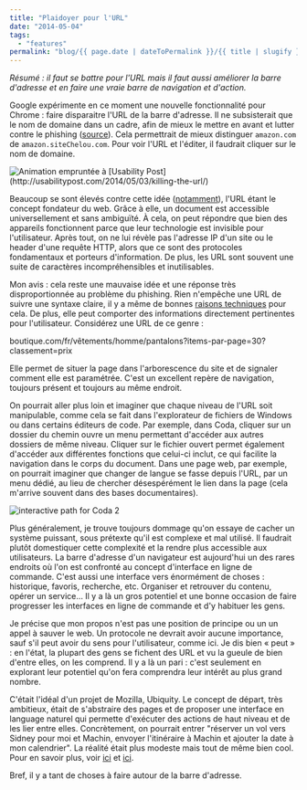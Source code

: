 ```yaml
---
title: "Plaidoyer pour l'URL"
date: "2014-05-04"
tags:
  - "features"
permalink: "blog/{{ page.date | dateToPermalink }}/{{ title | slugify }}/"
---
```


_Résumé : il faut se battre pour l'URL mais il faut aussi améliorer la barre d'adresse et en faire une vraie barre de navigation et d'action._

Google expérimente en ce moment une nouvelle fonctionnalité pour Chrome : faire disparaitre l'URL de la barre d'adresse. Il ne subsisterait que le nom de domaine dans un cadre, afin de mieux le mettre en avant et lutter contre le phishing ([source](https://news.ycombinator.com/item?id=7694146)). Cela permettrait de mieux distinguer `amazon.com` de `amazon.siteChelou.com`. Pour voir l'URL et l'éditer, il faudrait cliquer sur le nom de domaine.

![](/assets/images/hidden-url.gif " Animation empruntée à [Usability Post](http://usabilitypost.com/2014/05/03/killing-the-url/)")

Beaucoup se sont élevés contre cette idée ([notamment](http://www.allenpike.com/2014/burying-the-url/)), l'URL étant le concept fondateur du web. Grâce à elle, un document est accessible universellement et sans ambiguïté. À cela, on peut répondre que bien des appareils fonctionnent parce que leur technologie est invisible pour l'utilisateur. Après tout, on ne lui révèle pas l'adresse IP d'un site ou le header d'une requête HTTP, alors que ce sont des protocoles fondamentaux et porteurs d'information. De plus, les URL sont souvent une suite de caractères incompréhensibles et inutilisables.

Mon avis : cela reste une mauvaise idée et une réponse très disproportionnée au problème du phishing. Rien n'empêche une URL de suivre une syntaxe claire, il y a même de bonnes [raisons techniques](http://en.wikipedia.org/wiki/Clean_URL) pour cela. De plus, elle peut comporter des informations directement pertinentes pour l'utilisateur. Considérez une URL de ce genre :

boutique.com/fr/vêtements/homme/pantalons?items-par-page=30?classement=prix

Elle permet de situer la page dans l'arborescence du site et de signaler comment elle est paramétrée. C'est un excellent repère de navigation, toujours présent et toujours au même endroit.

On pourrait aller plus loin et imaginer que chaque niveau de l'URL soit manipulable, comme cela se fait dans l'explorateur de fichiers de Windows ou dans certains éditeurs de code. Par exemple, dans Coda, cliquer sur un dossier du chemin ouvre un menu permettant d'accéder aux autres dossiers de même niveau. Cliquer sur le fichier ouvert permet également d'accéder aux différentes fonctions que celui-ci inclut, ce qui facilite la navigation dans le corps du document. Dans une page web, par exemple, on pourrait imaginer que changer de langue se fasse depuis l'URL, par un menu dédié, au lieu de chercher désespérément le lien dans la page (cela m'arrive souvent dans des bases documentaires).

![interactive path for Coda 2](/assets/images/coda.png)

Plus généralement, je trouve toujours dommage qu'on essaye de cacher un système puissant, sous prétexte qu'il est complexe et mal utilisé. Il faudrait plutôt domestiquer cette complexité et la rendre plus accessible aux utilisateurs. La barre d'adresse d'un navigateur est aujourd'hui un des rares endroits où l'on est confronté au concept d'interface en ligne de commande. C'est aussi une interface vers énormément de choses : historique, favoris, recherche, etc. Organiser et retrouver du contenu, opérer un service… Il y a là un gros potentiel et une bonne occasion de faire progresser les interfaces en ligne de commande et d'y habituer les gens.

Je précise que mon propos n'est pas une position de principe ou un un appel à sauver le web. Un protocole ne devrait avoir aucune importance, sauf s'il peut avoir du sens pour l'utilisateur, comme ici. Je dis bien « peut » : en l'état, la plupart des gens se fichent des URL et vu la gueule de bien d'entre elles, on les comprend. Il y a là un pari : c'est seulement en explorant leur potentiel qu'on fera comprendra leur intérêt au plus grand nombre.

C'était l'idéal d'un projet de Mozilla, Ubiquity. Le concept de départ, très ambitieux, était de s'abstraire des pages et de proposer une interface en language naturel qui permette d'exécuter des actions de haut niveau et de les lier entre elles. Concrètement, on pourrait entrer "réserver un vol vers Sidney pour moi et Machin, envoyer l'itinéraire à Machin et ajouter la date à mon calendrier". La réalité était plus modeste mais tout de même bien cool. Pour en savoir plus, voir [ici](http://www.azarask.in/blog/post/ubiquity-in-depth/) et [ici](https://blog.mozilla.org/labs/2008/08/introducing-ubiquity).

Bref, il y a tant de choses à faire autour de la barre d'adresse.
